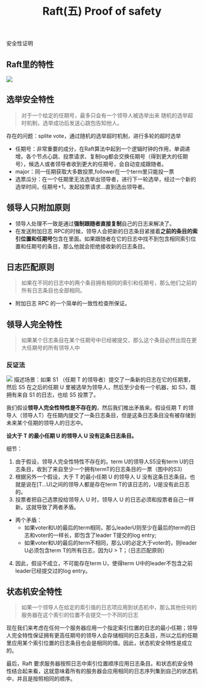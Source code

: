﻿---
title: Raft(五) Proof of safety
tag: consenus
categories: distributed
---

安全性证明
<!-- more -->

## Raft里的特性
![](http://op7scj9he.bkt.clouddn.com/raft7.png)

## 选举安全特性
>对于一个给定的任期号，最多只会有一个领导人被选举出来
随机的选举超时机制，选举成功后发送心跳包告知他人。

存在的问题：splite vote，通过随机的选举超时机制，进行多轮的超时选举

- 任期号：非常重要的成分，在Raft算法中起到一个逻辑时钟的作用，单调递增。各个节点心跳、投票请求、复制log都会交换任期号（得到更大的任期号），候选人或者领导者收到更大的任期号，会自动变成跟随者。
- major：同一任期获取大多数投票,follower在一个term里只能投一票
- 选票瓜分：在一个任期里无法选举出领导者，进行下一轮选举，经过一个新的选举时间，任期号+1，发起投票请求…直到选出领导者。

## 领导人只附加原则
- 领导人处理不一致是通过**强制跟随者直接复制**自己的日志来解决了。
- 在发送附加日志 RPC的时候，领导人会把新的日志条目紧接着**之前的条目的索引位置和任期号**包含在里面。如果跟随者在它的日志中找不到包含相同索引位置和任期号的条目，那么他就会拒绝接收新的日志条目。

## 日志匹配原则
>如果在不同的日志中的两个条目拥有相同的索引和任期号，那么他们之前的所有日志条目也全部相同。

- 附加日志 RPC 的一个简单的一致性检查所保证。

## 领导人完全特性
>如果某个日志条目在某个任期号中已经被提交，那么这个条目必然出现在更大任期号的所有领导人中

### 反证法

![](http://op7scj9he.bkt.clouddn.com/raft8.png)
描述场景：如果 S1 （任期 T 的领导者）提交了一条新的日志在它的任期里，然后 S5 在之后的任期 U 里被选举为领导人，然后至少会有一个机器，如 S3，既拥有来自 S1 的日志，也给 S5 投票了。

我们假设**领导人完全性特性是不存在的**，然后我们推出矛盾来。假设任期 T 的领导人（领导人T）在任期内提交了一条日志条目，但是这条日志条目没有被存储到未来某个任期的领导人的日志中。


**设大于 T 的最小任期 U 的领导人 U 没有这条日志条目。**

细节：
1. 由于假设，领导人完全性特性不存在的。term U的领导人S5没有term U的日志条目，收到了来自至少一个拥有termT的日志条目的一票（图中的S3）
2. 根据另外一个假设，大于 T 的最小任期 U 的领导人 U 没有这条日志条目。也就是说在[T...U)之间的领导人都是存在term T的该日志的，U是没有此日志的。
3. 投票者把自己选票投给领导人 U 时，领导人 U 的日志必须和投票者自己一样新。这就导致了两者矛盾。

- 两个矛盾：
    - 如果voter和U的最后的term相同，那么leaderU则至少在最后的term的日志和voter的一样长，即包含了leader T提交的log entry;
    - 如果voter和U的最后的term不相同，那么U的必定大于voter的，则leader U必须包含term T的所有日志，因为U > T；（日志匹配原则）

4. 因此，假设不成立，不可能存在term U，使得term U中的leader不包含之前leader已经提交过的log entry。

## 状态机安全特性
>如果一个领导人在给定的索引值的日志项应用到状态机中，那么其他任何的服务器在这个索引的位置不会提交一个不同的日志

现在我们来考虑在任何一个服务器应用一个指定索引位置的日志的最小任期；领导人完全特性保证拥有更高任期号的领导人会存储相同的日志条目，所以之后的任期里应用某个索引位置的日志条目也会是相同的值。因此，状态机安全特性是成立的。

最后，Raft 要求服务器按照日志中索引位置顺序应用日志条目。和状态机安全特性结合起来看，这就意味着所有的服务器会应用相同的日志序列集到自己的状态机中，并且是按照相同的顺序。
